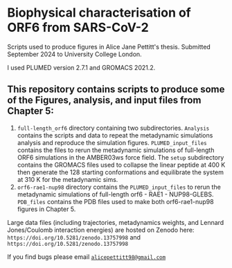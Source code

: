 # Biophysical characterisation of ORF6 from SARS-CoV-2 

Scripts used to produce figures in Alice Jane Pettitt's thesis. Submitted September 2024 to University College London. 

I used PLUMED version 2.7.1 and GROMACS 2021.2. 

## This repository contains scripts to produce some of the Figures, analysis, and input files from Chapter 5:
1. `full-length_orf6` directory containing two subdirectories. `Analysis` contains the scripts and data to repeat the metadynamic simulations analysis and reproduce the simulation figures. `PLUMED_input_files` contains the files to rerun the metadynamic simulations of full-length ORF6 simulations in the AMBER03ws force field. The `setup` subdirectory contains the GROMACS files used to collapse the linear peptide at 400 K then generate the 128 starting conformations and equilibrate the system at 310 K for the metadynamic sims. 
2. `orf6-rae1-nup98` directory contains the `PLUMED_input_files` to rerun the metadynamic simulations of full-length orf6 - RAE1 - NUP98-GLEBS. `PDB_files` contains the PDB files used to make both orf6-rae1-nup98 figures in Chapter 5.

Large data files (including trajectories, metadynamics weights, and Lennard Jones/Coulomb interaction energies) are hosted on Zenodo here: `https://doi.org/10.5281/zenodo.13757998` and `https://doi.org/10.5281/zenodo.13757998`

If you find bugs please email [`alicepettitt98@gmail.com`](alicepettitt98@gmail.com)

